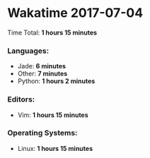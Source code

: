 # Wakatime 2017-07-04

Time Total: **1 hours 15 minutes**

### Languages:
- Jade: **6 minutes** 
- Other: **7 minutes** 
- Python: **1 hours 2 minutes** 

### Editors:
- Vim: **1 hours 15 minutes** 

### Operating Systems:
- Linux: **1 hours 15 minutes** 

